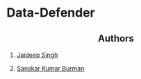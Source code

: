 # Data-Defender

<h2 align="center"> Authors </h2>

1. [Jaideep Singh](https://github.com/Jaideep25-tech) 


4. [Sanskar Kumar Burman](https://github.com/sanskaros)
